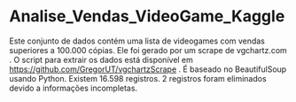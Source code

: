 # Analise_Vendas_VideoGame_Kaggle
Este conjunto de dados contém uma lista de videogames com vendas superiores a 100.000 cópias. Ele foi gerado por um scrape de vgchartz.com .   O script para extrair os dados está disponível em https://github.com/GregorUT/vgchartzScrape . É baseado no BeautifulSoup usando Python. Existem 16.598 registros. 2 registros foram eliminados devido a informações incompletas.
